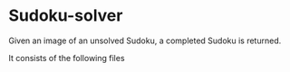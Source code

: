 # Sudoku-solver

Given an image of an unsolved Sudoku, a completed Sudoku is returned.

It consists of the following files

